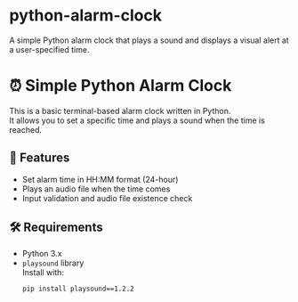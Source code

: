# python-alarm-clock
A simple Python alarm clock that plays a sound and displays a visual alert at a user-specified time.

# ⏰ Simple Python Alarm Clock

This is a basic terminal-based alarm clock written in Python.  
It allows you to set a specific time and plays a sound when the time is reached.

## 🚀 Features

- Set alarm time in HH:MM format (24-hour)
- Plays an audio file when the time comes
- Input validation and audio file existence check

## 🛠️ Requirements

- Python 3.x
- `playsound` library  
  Install with:  
  ```bash
  pip install playsound==1.2.2
